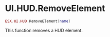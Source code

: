 # UI.HUD.RemoveElement

```lua
ESX.UI.HUD.RemoveElement(name)
```

This function removes a HUD element.
